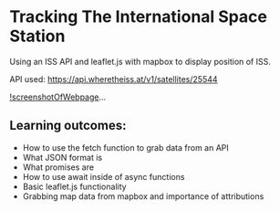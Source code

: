 # Tracking The International Space Station
Using an ISS API and leaflet.js with mapbox to display position of ISS.

API used: https://api.wheretheiss.at/v1/satellites/25544

[!screenshotOfWebpage]()...

## Learning outcomes:
- How to use the fetch function to grab data from an API
- What JSON format is
- What promises are
- How to use await inside of async functions
- Basic leaflet.js functionality
- Grabbing map data from mapbox and importance of attributions
